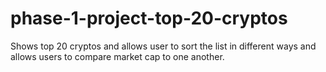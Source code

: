 # phase-1-project-top-20-cryptos
Shows top 20 cryptos and allows user to sort the list in different ways and allows users to compare market cap to one another.
